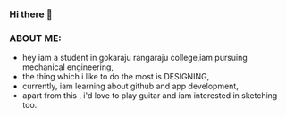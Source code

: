 ### Hi there 👋
### ABOUT ME:
* hey iam a student in gokaraju rangaraju college,iam pursuing mechanical engineering,
* the thing which i like to do the most is DESIGNING,
* currently, iam learning about github and app development,
* apart from this , i'd love to play guitar and iam interested in sketching too.
